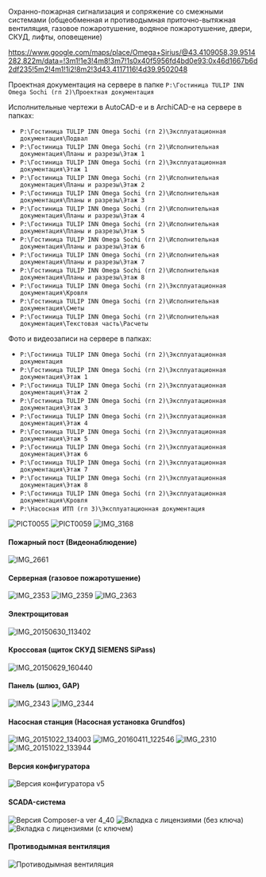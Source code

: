 Охранно-пожарная сигнализация и сопряжение со смежными системами (общеобменная и противодымная приточно-вытяжная вентиляция, газовое пожаротушение, водяное пожаротушение, двери, СКУД, лифты, оповещение)

https://www.google.com/maps/place/Omega+Sirius/@43.4109058,39.9514282,822m/data=!3m1!1e3!4m8!3m7!1s0x40f5956fd4bd0e93:0x46d1667b6d2df235!5m2!4m1!1i2!8m2!3d43.4117116!4d39.9502048

Проектная документация на сервере в папке `P:\Гостиница TULIP INN Omega Sochi (гп 2)\Проектная документация`

Исполнительные чертежи в AutoCAD-е и в ArchiCAD-е на сервере в папках:
 - `P:\Гостиница TULIP INN Omega Sochi (гп 2)\Эксплуатационная документация\Подвал`
 - `P:\Гостиница TULIP INN Omega Sochi (гп 2)\Исполнительная документация\Планы и разрезы\Этаж 1`
 - `P:\Гостиница TULIP INN Omega Sochi (гп 2)\Эксплуатационная документация\Этаж 1`
 - `P:\Гостиница TULIP INN Omega Sochi (гп 2)\Исполнительная документация\Планы и разрезы\Этаж 2`
 - `P:\Гостиница TULIP INN Omega Sochi (гп 2)\Исполнительная документация\Планы и разрезы\Этаж 3`
 - `P:\Гостиница TULIP INN Omega Sochi (гп 2)\Исполнительная документация\Планы и разрезы\Этаж 4`
 - `P:\Гостиница TULIP INN Omega Sochi (гп 2)\Исполнительная документация\Планы и разрезы\Этаж 5`
 - `P:\Гостиница TULIP INN Omega Sochi (гп 2)\Исполнительная документация\Планы и разрезы\Этаж 6`
 - `P:\Гостиница TULIP INN Omega Sochi (гп 2)\Исполнительная документация\Планы и разрезы\Этаж 7`
 - `P:\Гостиница TULIP INN Omega Sochi (гп 2)\Исполнительная документация\Планы и разрезы\Этаж 8`
 - `P:\Гостиница TULIP INN Omega Sochi (гп 2)\Эксплуатационная документация\Кровля`
 - `P:\Гостиница TULIP INN Omega Sochi (гп 2)\Исполнительная документация\Сметы`
 - `P:\Гостиница TULIP INN Omega Sochi (гп 2)\Исполнительная документация\Текстовая часть\Расчеты`

Фото и видеозаписи на сервере в папках:
 - `P:\Гостиница TULIP INN Omega Sochi (гп 2)\Эксплуатационная документация`
 - `P:\Гостиница TULIP INN Omega Sochi (гп 2)\Эксплуатационная документация\Этаж 1`
 - `P:\Гостиница TULIP INN Omega Sochi (гп 2)\Эксплуатационная документация\Этаж 2`
 - `P:\Гостиница TULIP INN Omega Sochi (гп 2)\Эксплуатационная документация\Этаж 3`
 - `P:\Гостиница TULIP INN Omega Sochi (гп 2)\Эксплуатационная документация\Этаж 4`
 - `P:\Гостиница TULIP INN Omega Sochi (гп 2)\Эксплуатационная документация\Этаж 5`
 - `P:\Гостиница TULIP INN Omega Sochi (гп 2)\Эксплуатационная документация\Этаж 6`
 - `P:\Гостиница TULIP INN Omega Sochi (гп 2)\Эксплуатационная документация\Этаж 7`
 - `P:\Гостиница TULIP INN Omega Sochi (гп 2)\Эксплуатационная документация\Этаж 8`
 - `P:\Гостиница TULIP INN Omega Sochi (гп 2)\Эксплуатационная документация\Кровля`
 - `P:\Насосная ИТП (гп 3)\Эксплуатационная документация`

![PICT0055](https://user-images.githubusercontent.com/104857185/171550352-cb28f2b3-41b8-4cc0-90ea-eac28bcdfca2.JPG)
![PICT0059](https://user-images.githubusercontent.com/104857185/171550450-5b5c229d-0bb5-487e-829b-9ec30dec43ac.JPG)
![IMG_3168](https://user-images.githubusercontent.com/104857185/171550510-f834d6e6-6685-40da-914d-7dfb652888ef.JPG)

#### Пожарный пост (Видеонаблюдение)
![IMG_2661](https://user-images.githubusercontent.com/104857185/171548365-84384d6e-7aac-45c0-a8db-17a550c7548e.JPG)

#### Серверная (газовое пожаротушение)
![IMG_2353](https://user-images.githubusercontent.com/104857185/171550757-62a72cc1-5e58-4a6b-a08a-e3fe6b820b14.JPG)
![IMG_2359](https://user-images.githubusercontent.com/104857185/171550839-79e3d972-ce6b-44cc-945c-e86375e39a57.JPG)
![IMG_2363](https://user-images.githubusercontent.com/104857185/171550903-ebc9909a-f2cf-4602-af9d-6bc91fad9b40.JPG)

#### Электрощитовая
![IMG_20150630_113402](https://user-images.githubusercontent.com/104857185/171551054-552d006e-9f88-4a3f-999e-3f87100e843f.jpg)

#### Кроссовая (щиток СКУД SIEMENS SiPass)
![IMG_20150629_160440](https://user-images.githubusercontent.com/104857185/171551183-b7dfc6ae-b3be-4380-b0a2-7a985f5e9342.jpg)

#### Панель (шлюз, GAP)
![IMG_2343](https://user-images.githubusercontent.com/104857185/171548498-2049a70e-4ba5-498e-9257-2e326e664941.JPG)
![IMG_2344](https://user-images.githubusercontent.com/104857185/171548538-adaf07c6-2667-432d-8b88-5bef3eecef25.JPG)

#### Насосная станция (Насосная установка Grundfos)
![IMG_20151022_134003](https://user-images.githubusercontent.com/104857185/171644161-fdc885ca-2988-4065-a697-fd046053a5c7.jpg)
![IMG_20160411_122546](https://user-images.githubusercontent.com/104857185/171644258-27dd57db-adf4-419e-b577-3c0ef4aebf9a.jpg)
![IMG_2310](https://user-images.githubusercontent.com/104857185/171644438-72128e1c-64b0-40e9-ac6a-921d92668b52.JPG)
![IMG_20151022_133944](https://user-images.githubusercontent.com/104857185/171644584-ff9fdad6-c4c9-442c-990c-dd0fc08f75b2.jpg)

#### Версия конфигуратора
![Версия конфигуратора v5](https://user-images.githubusercontent.com/104857185/171548880-fb27f276-4a2c-4ce1-ad53-e8875bc1b63c.png)

#### SCADA-система
![Версия Composer-а ver 4_40](https://user-images.githubusercontent.com/104857185/171549020-cf70eb9d-74c3-4cd9-a9f9-9561294a0c45.png)
![Вкладка с лицензиями (без ключа)](https://user-images.githubusercontent.com/104857185/171549129-4e9423c0-231b-4a6e-8cb3-b7a97b75a593.png)
![Вкладка с лицензиями (с ключем)](https://user-images.githubusercontent.com/104857185/171549147-42a2dc00-d1ac-4565-b2d6-cf9d5e1aedb6.png)

#### Противодымная вентиляция
![Противодымная вентиляция](https://user-images.githubusercontent.com/106453326/171640458-b379ad01-541b-488d-a814-b44ce65ebee5.jpg)
